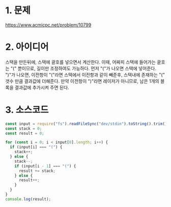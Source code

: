 # 1. 문제

https://www.acmicpc.net/problem/10799

# 2. 아이디어

스택을 만든뒤에, 스택에 괄호를 넣으면서 계산한다. 이때, 어짜피 스택에 들어가는 괄호는 "(" 뿐이므로, 길이만 조정하여도 가능하다. 먼저 "("가 나오면 스택에 넣어준다. ")"가 나오면, 이전항이 "("라면 스택에서 이전항과 같이 빼준후, 스택내에 존재하는 "(" 갯수 만큼 결과값에 더해준다. 만약 이전항이 ")"라면 레이저가 아니므로, 남은 1개의 블록을 결과값에 추가시켜 주면 된다.

# 3. 소스코드

```javascript
const input = require("fs").readFileSync("dev/stdin").toString().trim();
const stack = 0;
const result = 0;

for (const i = 0; i < input[0].length; i++) {
  if (input[i] === "(") {
    stack++;
  } else {
    stack--;
    if (input[i - 1] === "(") {
      result += stack;
    } else {
      result++;
    }
  }
}
console.log(result);
```
